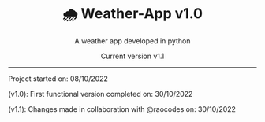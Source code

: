 <div align="center">
<h1>🌧️ Weather-App v1.0</h1>

A weather app developed in python

Current version v1.1
</div>

---

Project started on: 08/10/2022

(v1.0): First functional version completed on: 30/10/2022

(v1.1): Changes made in collaboration with @raocodes on: 30/10/2022
